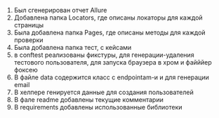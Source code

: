 1. Был сгенерирован отчет Allure
2. Добавлена папка Locators, где описаны локаторы для каждой страницы
3. Была добавлена папка Pages, где описаны методы для каждой проверки
4. Была добавлена папка тест, с кейсами
5. в conftest реализованы фикстуры, для генерации-удаления тестового пользователя, для запуска браузера в хром и файййер фоксею
6. В файле data содержится класс с endpointam-и и для генерации email
7. В хелпере генируется данные для создания пользователей
8. В фале readme добавлены текущие комментарии
9. В requirements добавлены использованные библиотеки